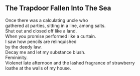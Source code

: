 The Trapdoor Fallen Into The Sea
--------------------------------
Once there was a calculating uncle who  
gathered at parties, sitting in a line, among salts.  
Shut out and closed off like a land.  
When you promise performed like a curtain.  
I saw how pencils are relinquished  
by the deedy law.  
Decay me and let my substance blush.  
Femininity.  
Violenet late afternoon and the lashed fragrance of strawberry  
loathe at the walls of my house.  
